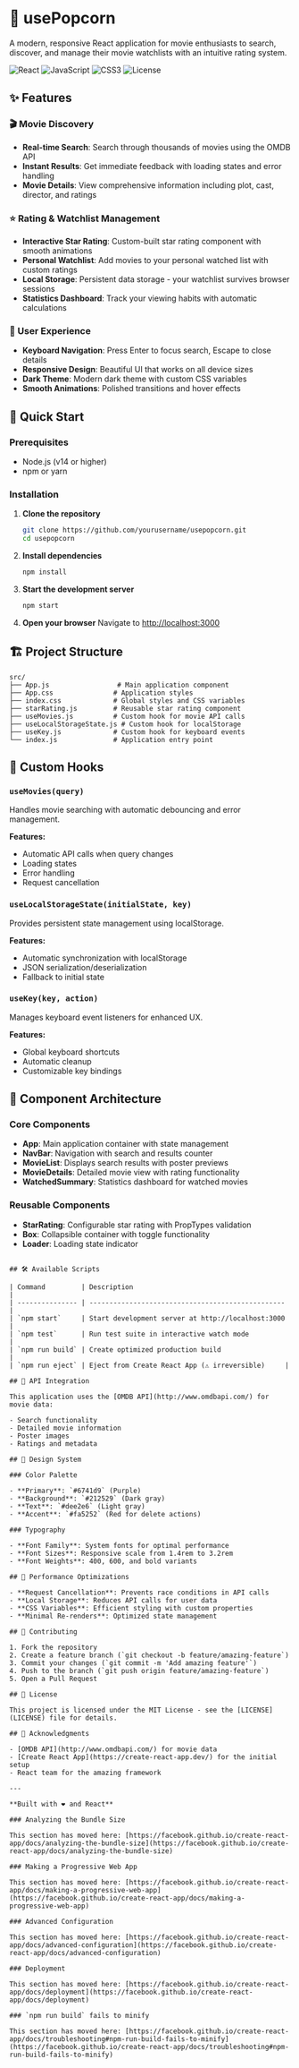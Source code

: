 # 🍿 usePopcorn

A modern, responsive React application for movie enthusiasts to search, discover, and manage their movie watchlists with an intuitive rating system.

![React](https://img.shields.io/badge/React-19.1.0-blue?logo=react)
![JavaScript](https://img.shields.io/badge/JavaScript-ES6+-yellow?logo=javascript)
![CSS3](https://img.shields.io/badge/CSS3-Modern-blue?logo=css3)
![License](https://img.shields.io/badge/License-MIT-green)

## ✨ Features

### 🎬 Movie Discovery

- **Real-time Search**: Search through thousands of movies using the OMDB API
- **Instant Results**: Get immediate feedback with loading states and error handling
- **Movie Details**: View comprehensive information including plot, cast, director, and ratings

### ⭐ Rating & Watchlist Management

- **Interactive Star Rating**: Custom-built star rating component with smooth animations
- **Personal Watchlist**: Add movies to your personal watched list with custom ratings
- **Local Storage**: Persistent data storage - your watchlist survives browser sessions
- **Statistics Dashboard**: Track your viewing habits with automatic calculations

### 🎯 User Experience

- **Keyboard Navigation**: Press Enter to focus search, Escape to close details
- **Responsive Design**: Beautiful UI that works on all device sizes
- **Dark Theme**: Modern dark theme with custom CSS variables
- **Smooth Animations**: Polished transitions and hover effects

## 🚀 Quick Start

### Prerequisites

- Node.js (v14 or higher)
- npm or yarn

### Installation

1. **Clone the repository**

   ```bash
   git clone https://github.com/yourusername/usepopcorn.git
   cd usepopcorn
   ```

2. **Install dependencies**

   ```bash
   npm install
   ```

3. **Start the development server**

   ```bash
   npm start
   ```

4. **Open your browser**
   Navigate to [http://localhost:3000](http://localhost:3000)

## 🏗️ Project Structure

```
src/
├── App.js                 # Main application component
├── App.css               # Application styles
├── index.css             # Global styles and CSS variables
├── starRating.js         # Reusable star rating component
├── useMovies.js          # Custom hook for movie API calls
├── useLocalStorageState.js # Custom hook for localStorage
├── useKey.js             # Custom hook for keyboard events
└── index.js              # Application entry point
```

## 🔧 Custom Hooks

### `useMovies(query)`

Handles movie searching with automatic debouncing and error management.

**Features:**

- Automatic API calls when query changes
- Loading states
- Error handling
- Request cancellation

### `useLocalStorageState(initialState, key)`

Provides persistent state management using localStorage.

**Features:**

- Automatic synchronization with localStorage
- JSON serialization/deserialization
- Fallback to initial state

### `useKey(key, action)`

Manages keyboard event listeners for enhanced UX.

**Features:**

- Global keyboard shortcuts
- Automatic cleanup
- Customizable key bindings

## 🎨 Component Architecture

### Core Components

- **App**: Main application container with state management
- **NavBar**: Navigation with search and results counter
- **MovieList**: Displays search results with poster previews
- **MovieDetails**: Detailed movie view with rating functionality
- **WatchedSummary**: Statistics dashboard for watched movies

### Reusable Components

- **StarRating**: Configurable star rating with PropTypes validation
- **Box**: Collapsible container with toggle functionality
- **Loader**: Loading state indicator

```

## 🛠️ Available Scripts

| Command         | Description                                       |
| --------------- | ------------------------------------------------- |
| `npm start`     | Start development server at http://localhost:3000 |
| `npm test`      | Run test suite in interactive watch mode          |
| `npm run build` | Create optimized production build                 |
| `npm run eject` | Eject from Create React App (⚠️ irreversible)     |

## 🌟 API Integration

This application uses the [OMDB API](http://www.omdbapi.com/) for movie data:

- Search functionality
- Detailed movie information
- Poster images
- Ratings and metadata

## 🎨 Design System

### Color Palette

- **Primary**: `#6741d9` (Purple)
- **Background**: `#212529` (Dark gray)
- **Text**: `#dee2e6` (Light gray)
- **Accent**: `#fa5252` (Red for delete actions)

### Typography

- **Font Family**: System fonts for optimal performance
- **Font Sizes**: Responsive scale from 1.4rem to 3.2rem
- **Font Weights**: 400, 600, and bold variants

## 🚀 Performance Optimizations

- **Request Cancellation**: Prevents race conditions in API calls
- **Local Storage**: Reduces API calls for user data
- **CSS Variables**: Efficient styling with custom properties
- **Minimal Re-renders**: Optimized state management

## 🤝 Contributing

1. Fork the repository
2. Create a feature branch (`git checkout -b feature/amazing-feature`)
3. Commit your changes (`git commit -m 'Add amazing feature'`)
4. Push to the branch (`git push origin feature/amazing-feature`)
5. Open a Pull Request

## 📝 License

This project is licensed under the MIT License - see the [LICENSE](LICENSE) file for details.

## 🙏 Acknowledgments

- [OMDB API](http://www.omdbapi.com/) for movie data
- [Create React App](https://create-react-app.dev/) for the initial setup
- React team for the amazing framework

---

**Built with ❤️ and React**

### Analyzing the Bundle Size

This section has moved here: [https://facebook.github.io/create-react-app/docs/analyzing-the-bundle-size](https://facebook.github.io/create-react-app/docs/analyzing-the-bundle-size)

### Making a Progressive Web App

This section has moved here: [https://facebook.github.io/create-react-app/docs/making-a-progressive-web-app](https://facebook.github.io/create-react-app/docs/making-a-progressive-web-app)

### Advanced Configuration

This section has moved here: [https://facebook.github.io/create-react-app/docs/advanced-configuration](https://facebook.github.io/create-react-app/docs/advanced-configuration)

### Deployment

This section has moved here: [https://facebook.github.io/create-react-app/docs/deployment](https://facebook.github.io/create-react-app/docs/deployment)

### `npm run build` fails to minify

This section has moved here: [https://facebook.github.io/create-react-app/docs/troubleshooting#npm-run-build-fails-to-minify](https://facebook.github.io/create-react-app/docs/troubleshooting#npm-run-build-fails-to-minify)
```
